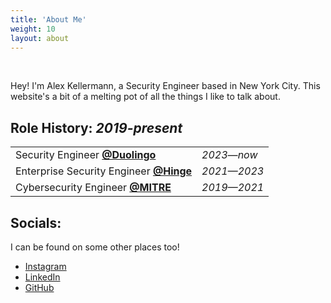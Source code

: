 ```yaml
---
title: 'About Me'
weight: 10
layout: about
---
```


<br>

Hey! I'm Alex Kellermann, a Security Engineer based in New York City. This website's a bit of a melting pot of all the things I like to talk about.


## Role History: *2019-present*

|                                                             |             |
| ----------------------------------------------------------- | ----------- |
| Security Engineer [**@Duolingo**](https://duolingo.com)     | *2023—now*  |
| Enterprise Security Engineer [**@Hinge**](https://hinge.co) | *2021—2023* |
| Cybersecurity Engineer [**@MITRE**](https://mitre.org)      | *2019—2021* |

## Socials:

I can be found on some other places too!

- [Instagram](https://www.instagram.com/7traindelay/)
- [LinkedIn](https://www.linkedin.com/in/alexkellermann/)
- [GitHub](https://github.com/akellermann97)

